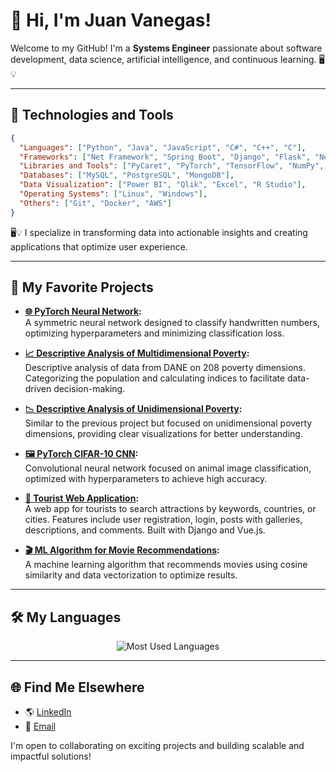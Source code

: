 # 👋 Hi, I'm Juan Vanegas! 
Welcome to my GitHub! I'm a **Systems Engineer** passionate about software development, data science, artificial intelligence, and continuous learning. 🖥️💡

---
## 🚀 **Technologies and Tools**

```json
{
  "Languages": ["Python", "Java", "JavaScript", "C#", "C++", "C"],
  "Frameworks": ["Net Framework", "Spring Boot", "Django", "Flask", "Node.js", "Nest.js"],
  "Libraries and Tools": ["PyCaret", "PyTorch", "TensorFlow", "NumPy", "Pandas"],
  "Databases": ["MySQL", "PostgreSQL", "MongoDB"],
  "Data Visualization": ["Power BI", "Qlik", "Excel", "R Studio"],
  "Operating Systems": ["Linux", "Windows"],
  "Others": ["Git", "Docker", "AWS"]
}
```

🖥️💡 I specialize in transforming data into actionable insights and creating applications that optimize user experience.

---
## 📂 **My Favorite Projects**

- **[🌐 PyTorch Neural Network](https://github.com/jdvanegasm/PyTorch-Neural-Network):**  
    A symmetric neural network designed to classify handwritten numbers, optimizing hyperparameters and minimizing classification loss.
    
- **[📈 Descriptive Analysis of Multidimensional Poverty](https://github.com/jdvanegasm/Descriptive-Analysis-of-Multidimensional-Poverty):**  
    Descriptive analysis of data from DANE on 208 poverty dimensions. Categorizing the population and calculating indices to facilitate data-driven decision-making.
    
- **[📉 Descriptive Analysis of Unidimensional Poverty](https://github.com/jdvanegasm/Descriptive-Analysis-of-Unidimensional-Poverty):**  
    Similar to the previous project but focused on unidimensional poverty dimensions, providing clear visualizations for better understanding.
    
- **[🖼️ PyTorch CIFAR-10 CNN](https://github.com/jdvanegasm/PyTorch-CIFAR-10-CNN):**  
    Convolutional neural network focused on animal image classification, optimized with hyperparameters to achieve high accuracy.
    
- **[🧭 Tourist Web Application](https://github.com/jdvanegasm/Tourist-Web-Application):**  
    A web app for tourists to search attractions by keywords, countries, or cities. Features include user registration, login, posts with galleries, descriptions, and comments. Built with Django and Vue.js.
    
- **[🎬 ML Algorithm for Movie Recommendations](https://github.com/jdvanegasm/ML-Algorithm-for-movie-recommendations):**  
    A machine learning algorithm that recommends movies using cosine similarity and data vectorization to optimize results.
---

## 🛠️ **My Languages**

<div align="center">

![Most Used Languages](https://github-readme-stats.vercel.app/api/top-langs/?username=jdvanegasm&layout=compact&theme=radical)

</div>

---
## 🌐 **Find Me Elsewhere**
- 🌎 [LinkedIn](https://www.linkedin.com/in/jdvanegasm)
- 💌 [Email](mailto:jdvanegasm@outlook.com)

I'm open to collaborating on exciting projects and building scalable and impactful solutions!
